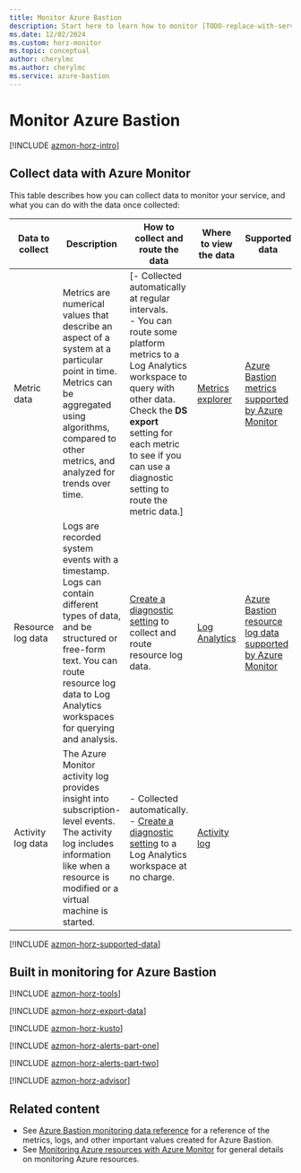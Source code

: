 ```yaml
---
title: Monitor Azure Bastion
description: Start here to learn how to monitor [TODO-replace-with-service-name].
ms.date: 12/02/2024
ms.custom: horz-monitor
ms.topic: conceptual
author: cherylmc
ms.author: cherylmc
ms.service: azure-bastion
---
```


<!-- 
According to the Content Pattern guidelines all comments must be removed before publication!!!
IMPORTANT 
To make this template easier to use, first:
1. Search and replace [TODO-replace-with-service-name] with the official name of your service.
2. Search and replace [TODO-replace-with-service-filename] with the service name to use in GitHub filenames.-->

<!-- VERSION 4.0 November 2024
For background about this template, see https://review.learn.microsoft.com/en-us/help/contribute/contribute-monitoring?branch=main -->

<!-- All sections are required unless otherwise noted. Add service-specific information after the includes.
Your service should have the following two articles:
1. The overview monitoring article (based on this template)
   - Title: "Monitor [TODO-replace-with-service-name]"
   - TOC title: "Monitor"
   - Filename: "monitor-[TODO-replace-with-service-filename].md"
2. A reference article that lists all the metrics and logs for your service (based on the template data-reference-template.md).
   - Title: "[TODO-replace-with-service-name] monitoring data reference"
   - TOC title: "Monitoring data reference"
   - Filename: "monitor-[TODO-replace-with-service-filename]-reference.md".
-->

# Monitor  Azure Bastion

<!-- Intro -->
[!INCLUDE [azmon-horz-intro](~/reusable-content/ce-skilling/azure/includes/azure-monitor/horizontals/azmon-horz-intro.md)]
 
## Collect data with Azure Monitor 

This table describes how you can collect data to monitor your service, and what you can do with the data once collected:

|Data to collect|Description|How to collect and route the data|Where to view the data|Supported data|
|---------|---------|---------|---------|---------|
|Metric data|Metrics are numerical values that describe an aspect of a system at a particular point in time. Metrics can be aggregated using algorithms, compared to other metrics, and analyzed for trends over time.|[- Collected automatically at regular intervals.</br> - You can route some platform metrics to a Log Analytics workspace to query with other data. Check the **DS export** setting for each metric to see if you can use a diagnostic setting to route the metric data.]|[Metrics explorer](/azure/azure-monitor/essentials/metrics-getting-started)| [Azure Bastion metrics supported by Azure Monitor](/azure/bastion/monitor-bastion-reference#metrics)|
|Resource log data|Logs are recorded system events with a timestamp. Logs can contain different types of data, and be structured or free-form text. You can route resource log data to Log Analytics workspaces for querying and analysis.|[Create a diagnostic setting](/azure/azure-monitor/essentials/create-diagnostic-settings) to collect and route resource log data.| [Log Analytics](/azure/azure-monitor/learn/quick-create-workspace)|[Azure Bastion resource log data supported by Azure Monitor](/azure/bastion/monitor-bastion-reference#resource-logs)  |
|Activity log data|The Azure Monitor activity log provides insight into subscription-level events. The activity log includes information like when a resource is modified or a virtual machine is started.|- Collected automatically.</br> - [Create a diagnostic setting](/azure/azure-monitor/essentials/create-diagnostic-settings) to a Log Analytics workspace at no charge.|[Activity log](/azure/azure-monitor/essentials/activity-log)|  |

[!INCLUDE [azmon-horz-supported-data](~/reusable-content/ce-skilling/azure/includes/azure-monitor/horizontals/azmon-horz-supported-data.md)]

## Built in monitoring for Azure Bastion

<!-- Add any monitoring mechanisms build in to your service here. -->

<!--## Use Azure Monitor tools to analyze the data-->
[!INCLUDE [azmon-horz-tools](~/reusable-content/ce-skilling/azure/includes/azure-monitor/horizontals/azmon-horz-tools.md)]

<!--## Export Azure Monitor data -->
[!INCLUDE [azmon-horz-export-data](~/reusable-content/ce-skilling/azure/includes/azure-monitor/horizontals/azmon-horz-export-data.md)]

<!--## Use Kusto queries to analyze log data -->
[!INCLUDE [azmon-horz-kusto](~/reusable-content/ce-skilling/azure/includes/azure-monitor/horizontals/azmon-horz-kusto.md)]

<!-- ## Use Azure Monitor alerts to notify you of issues -->
[!INCLUDE [azmon-horz-alerts-part-one](~/reusable-content/ce-skilling/azure/includes/azure-monitor/horizontals/azmon-horz-alerts-part-one.md)]

<!-- Add any recommended alert rules here. -->


[!INCLUDE [azmon-horz-alerts-part-two](~/reusable-content/ce-skilling/azure/includes/azure-monitor/horizontals/azmon-horz-alerts-part-two.md)]

<!-- ## Get personalized recommendations using Azure Advisor -->
[!INCLUDE [azmon-horz-advisor](~/reusable-content/ce-skilling/azure/includes/azure-monitor/horizontals/azmon-horz-advisor.md)]

## Related content

- See [Azure Bastion monitoring data reference](monitor-bastion-reference.md) for a reference of the metrics, logs, and other important values created for Azure Bastion.
- See [Monitoring Azure resources with Azure Monitor](/azure/azure-monitor/essentials/monitor-azure-resource) for general details on monitoring Azure resources.
